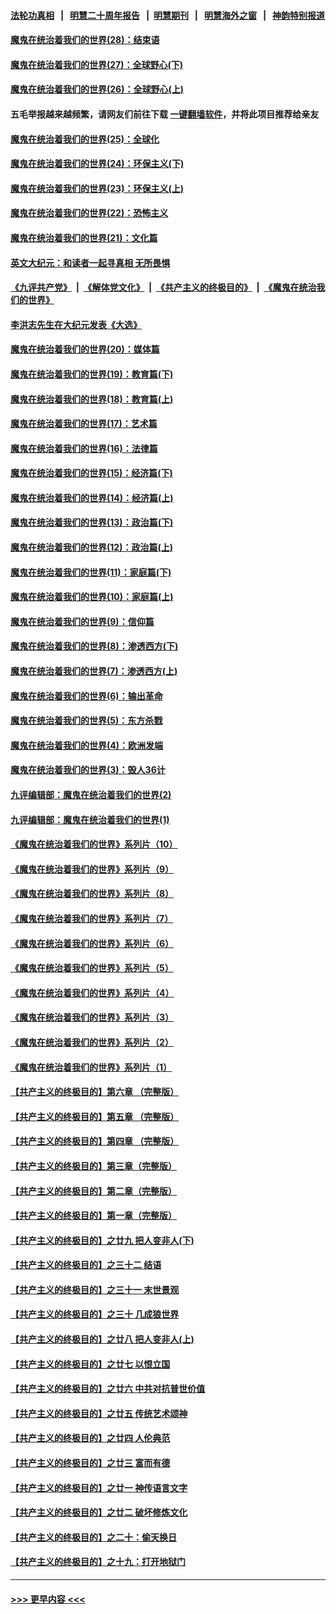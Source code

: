 #### [法轮功真相](https://github.com/gfw-breaker/truth/blob/master/README.md?t=0) &nbsp;&nbsp;|&nbsp;&nbsp; [明慧二十周年报告](https://github.com/gfw-breaker/mh-reports/blob/master/README.md?t=0) &nbsp;&nbsp;|&nbsp;&nbsp;[明慧期刊](https://github.com/gfw-breaker/mh-qikan) &nbsp;&nbsp;|&nbsp;&nbsp; [明慧海外之窗](https://github.com/gfw-breaker/mh-news/blob/master/README.md?t=0) &nbsp;&nbsp;|&nbsp;&nbsp; [神韵特别报道](https://github.com/gfw-breaker/mh-news/blob/master/shenyun.md?t=0)
#### [魔鬼在统治着我们的世界(28)：结束语](../pages/nsc422/n10936246.md?t=07050702) 
#### [魔鬼在统治着我们的世界(27)：全球野心(下)](../pages/nsc422/n10928319.md?t=07050702) 
#### [魔鬼在统治着我们的世界(26)：全球野心(上)](../pages/nsc422/n10900318.md?t=07050702) 
#### 五毛举报越来越频繁，请网友们前往下载 [一键翻墙软件](https://github.com/gfw-breaker/ssr-accounts)，并将此项目推荐给亲友
#### [魔鬼在统治着我们的世界(25)：全球化](../pages/nsc422/n10788205.md?t=07050702) 
#### [魔鬼在统治着我们的世界(24)：环保主义(下)](../pages/nsc422/n10695307.md?t=07050702) 
#### [魔鬼在统治着我们的世界(23)：环保主义(上)](../pages/nsc422/n10688613.md?t=07050702) 
#### [魔鬼在统治着我们的世界(22)：恐怖主义](../pages/nsc422/n10614727.md?t=07050702) 
#### [魔鬼在统治着我们的世界(21)：文化篇](../pages/nsc422/n10597706.md?t=07050702) 
#### [英文大纪元：和读者一起寻真相 无所畏惧](../pages/nsc422/n12542027.md?t=07050702) 
#### [《九评共产党》](https://github.com/begood0513/9ping.md/blob/master/README.md) &nbsp;|&nbsp; [《解体党文化》](../../../../jtdwh.md/blob/master/README.md)  &nbsp;|&nbsp; [《共产主义的终极目的》](../../../../gczydzjmd.md/blob/master/README.md) &nbsp;|&nbsp; [《魔鬼在统治我们的世界》](../../../../mgztzwmdsj.md/blob/master/README.md) 
#### [李洪志先生在大纪元发表《大选》](../pages/nsc422/n12534746.md?t=07050702) 
#### [魔鬼在统治着我们的世界(20)：媒体篇](../pages/nsc422/n10586579.md?t=07050702) 
#### [魔鬼在统治着我们的世界(19)：教育篇(下)](../pages/nsc422/n10564808.md?t=07050702) 
#### [魔鬼在统治着我们的世界(18)：教育篇(上)](../pages/nsc422/n10526970.md?t=07050702) 
#### [魔鬼在统治着我们的世界(17)：艺术篇](../pages/nsc422/n10499093.md?t=07050702) 
#### [魔鬼在统治着我们的世界(16)：法律篇](../pages/nsc422/n10485969.md?t=07050702) 
#### [魔鬼在统治着我们的世界(15)：经济篇(下)](../pages/nsc422/n10469975.md?t=07050702) 
#### [魔鬼在统治着我们的世界(14)：经济篇(上)](../pages/nsc422/n10457370.md?t=07050702) 
#### [魔鬼在统治着我们的世界(13)：政治篇(下)](../pages/nsc422/n10448270.md?t=07050702) 
#### [魔鬼在统治着我们的世界(12)：政治篇(上)](../pages/nsc422/n10444576.md?t=07050702) 
#### [魔鬼在统治着我们的世界(11)：家庭篇(下)](../pages/nsc422/n10440961.md?t=07050702) 
#### [魔鬼在统治着我们的世界(10)：家庭篇(上)](../pages/nsc422/n10435448.md?t=07050702) 
#### [魔鬼在统治着我们的世界(9)：信仰篇](../pages/nsc422/n10432159.md?t=07050702) 
#### [魔鬼在统治着我们的世界(8)：渗透西方(下)](../pages/nsc422/n10429603.md?t=07050702) 
#### [魔鬼在统治着我们的世界(7)：渗透西方(上)](../pages/nsc422/n10426013.md?t=07050702) 
#### [魔鬼在统治着我们的世界(6)：输出革命](../pages/nsc422/n10421536.md?t=07050702) 
#### [魔鬼在统治着我们的世界(5)：东方杀戮](../pages/nsc422/n10417707.md?t=07050702) 
#### [魔鬼在统治着我们的世界(4)：欧洲发端](../pages/nsc422/n10414890.md?t=07050702) 
#### [魔鬼在统治着我们的世界(3)：毁人36计](../pages/nsc422/n10411583.md?t=07050702) 
#### [九评编辑部：魔鬼在统治着我们的世界(2)](../pages/nsc422/n10410036.md?t=07050702) 
#### [九评编辑部：魔鬼在统治着我们的世界(1)](../pages/nsc422/n10406825.md?t=07050702) 
#### [《魔鬼在统治着我们的世界》系列片（10）](../pages/nsc422/n12292670.md?t=07050702) 
#### [《魔鬼在统治着我们的世界》系列片（9）](../pages/nsc422/n12290859.md?t=07050702) 
#### [《魔鬼在统治着我们的世界》系列片（8）](../pages/nsc422/n12287445.md?t=07050702) 
#### [《魔鬼在统治着我们的世界》系列片（7）](../pages/nsc422/n12283425.md?t=07050702) 
#### [《魔鬼在统治着我们的世界》系列片（6）](../pages/nsc422/n12282314.md?t=07050702) 
#### [《魔鬼在统治着我们的世界》系列片（5）](../pages/nsc422/n12281419.md?t=07050702) 
#### [《魔鬼在统治着我们的世界》系列片（4）](../pages/nsc422/n12274024.md?t=07050702) 
#### [《魔鬼在统治着我们的世界》系列片（3）](../pages/nsc422/n12271322.md?t=07050702) 
#### [《魔鬼在统治着我们的世界》系列片（2）](../pages/nsc422/n12269049.md?t=07050702) 
#### [《魔鬼在统治着我们的世界》系列片（1）](../pages/nsc422/n12267575.md?t=07050702) 
#### [【共产主义的终极目的】第六章 （完整版）](../pages/nsc422/n11428913.md?t=07050702) 
#### [【共产主义的终极目的】第五章 （完整版）](../pages/nsc422/n11428912.md?t=07050702) 
#### [【共产主义的终极目的】第四章 （完整版）](../pages/nsc422/n11428907.md?t=07050702) 
#### [【共产主义的终极目的】第三章（完整版）](../pages/nsc422/n11428848.md?t=07050702) 
#### [【共产主义的终极目的】第二章（完整版）](../pages/nsc422/n11428831.md?t=07050702) 
#### [【共产主义的终极目的】第一章（完整版）](../pages/nsc422/n11417651.md?t=07050702) 
#### [【共产主义的终极目的】之廿九 把人变非人(下)](../pages/nsc422/n11344140.md?t=07050702) 
#### [【共产主义的终极目的】之三十二 结语](../pages/nsc422/n11360535.md?t=07050702) 
#### [【共产主义的终极目的】之三十一 末世景观](../pages/nsc422/n11351129.md?t=07050702) 
#### [【共产主义的终极目的】之三十 几成狼世界](../pages/nsc422/n11348280.md?t=07050702) 
#### [【共产主义的终极目的】之廿八 把人变非人(上)](../pages/nsc422/n11340492.md?t=07050702) 
#### [【共产主义的终极目的】之廿七 以恨立国](../pages/nsc422/n11336944.md?t=07050702) 
#### [【共产主义的终极目的】之廿六 中共对抗普世价值](../pages/nsc422/n11324785.md?t=07050702) 
#### [【共产主义的终极目的】之廿五 传统艺术颂神](../pages/nsc422/n11296396.md?t=07050702) 
#### [【共产主义的终极目的】之廿四 人伦典范](../pages/nsc422/n11296397.md?t=07050702) 
#### [【共产主义的终极目的】之廿三 富而有德](../pages/nsc422/n11283598.md?t=07050702) 
#### [【共产主义的终极目的】之廿一 神传语言文字](../pages/nsc422/n11263265.md?t=07050702) 
#### [【共产主义的终极目的】之廿二 破坏修炼文化](../pages/nsc422/n11245728.md?t=07050702) 
#### [【共产主义的终极目的】之二十：偷天换日](../pages/nsc422/n11238846.md?t=07050702) 
#### [【共产主义的终极目的】之十九：打开地狱门](../pages/nsc422/n11206376.md?t=07050702) 

----
#### [ >>> 更早内容 <<< ](../indexes/nsc422-earlier.md)
